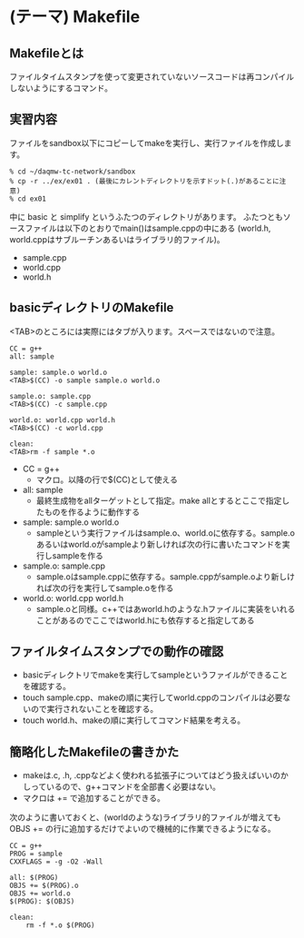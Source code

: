 (テーマ) Makefile
====================================

Makefileとは
------------

ファイルタイムスタンプを使って変更されていないソースコードは再コンパイル
しないようにするコマンド。

実習内容
--------

ファイルをsandbox以下にコピーしてmakeを実行し、実行ファイルを作成します。

    % cd ~/daqmw-tc-network/sandbox
    % cp -r ../ex/ex01 . (最後にカレントディレクトリを示すドット(.)があることに注意)
    % cd ex01

中に basic と simplify というふたつのディレクトリがあります。
ふたつともソースファイルは以下のとおりでmain()はsample.cppの中にある
(world.h, world.cppはサブルーチンあるいはライブラリ的ファイル)。

- sample.cpp
- world.cpp
- world.h


basicディレクトリのMakefile
---------------------------

\<TAB>のところには実際にはタブが入ります。スペースではないので注意。

    CC = g++
    all: sample

    sample: sample.o world.o
    <TAB>$(CC) -o sample sample.o world.o

    sample.o: sample.cpp
    <TAB>$(CC) -c sample.cpp

    world.o: world.cpp world.h
    <TAB>$(CC) -c world.cpp

    clean:
    <TAB>rm -f sample *.o

- CC = g++
    - マクロ。以降の行で$(CC)として使える
- all: sample
    - 最終生成物をallターゲットとして指定。make allとするとここで指定したものを作るように動作する
- sample: sample.o world.o
    - sampleという実行ファイルはsample.o、world.oに依存する。sample.oあるいはworld.oがsampleより新しければ次の行に書いたコマンドを実行しsampleを作る
- sample.o: sample.cpp
    - sample.oはsample.cppに依存する。sample.cppがsample.oより新しければ次の行を実行してsample.oを作る
- world.o: world.cpp world.h
    - sample.oと同様。c++ではあworld.hのような.hファイルに実装をいれることがあるのでここではworld.hにも依存すると指定してある

ファイルタイムスタンプでの動作の確認
------------------------------------

- basicディレクトリでmakeを実行してsampleというファイルができることを確認する。
- touch sample.cpp、makeの順に実行してworld.cppのコンパイルは必要ないので実行されないことを確認する。
- touch world.h、makeの順に実行してコマンド結果を考える。

簡略化したMakefileの書きかた
----------------------------

- makeは.c, .h, .cppなどよく使われる拡張子についてはどう扱えばいいのかしっているので、g++コマンドを全部書く必要はない。
- マクロは += で追加することができる。

次のように書いておくと、(worldのような)ライブラリ的ファイルが増えてもOBJS += の行に追加するだけでよいので機械的に作業できるようになる。

    CC = g++
    PROG = sample
    CXXFLAGS = -g -O2 -Wall

    all: $(PROG)
    OBJS += $(PROG).o
    OBJS += world.o
    $(PROG): $(OBJS)

    clean:
        rm -f *.o $(PROG)

